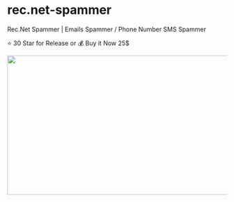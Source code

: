 # rec.net-spammer
Rec.Net Spammer | Emails Spammer / Phone Number SMS Spammer

⭐ 30 Star for Release 
or
💰 Buy it Now 25$

<img src="https://cdn.discordapp.com/attachments/1008874568506687549/1030983288183066655/unknown.png" height="321" width="530" >
